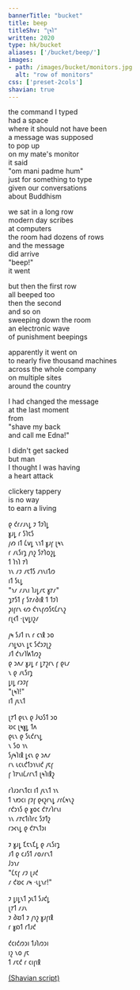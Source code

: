```yaml
---
bannerTitle: "bucket" 
title: beep
titleShv: "𐑚𐑰𐑐"
written: 2020
type: hk/bucket
aliases: ['/bucket/beep/']
images:
- path: /images/bucket/monitors.jpg 
  alt: "row of monitors"
css: ['preset-2cols']
shavian: true
---
```


<div class="latin">

the command I typed  
had a space  
where it should not have been  
a message was supposed  
to pop up  
on my mate's monitor  
it said  
"om mani padme hum"  
just for something to type  
given our conversations  
about Buddhism  


we sat in a long row  
modern day scribes  
at computers  
the room had dozens of rows  
and the message  
did arrive  
"beep!"  
it went  


but then the first row  
all beeped too  
then the second  
and so on  
sweeping down the room  
an electronic wave  
of punishment beepings  


apparently it went on  
to nearly five thousand machines  
across the whole company  
on multiple sites  
around the country  


I had changed the message  
at the last moment  
from  
"shave my back  
and call me Edna!"  


I didn't get sacked  
but man  
I thought I was having  
a heart attack  


clickery tappery  
is no way  
to earn a living  

</div>

<div class="shavian">

𐑞 𐑒𐑩𐑥𐑨𐑯𐑛 𐑲 𐑑𐑲𐑐𐑛  
𐑣𐑨𐑛 𐑩 𐑕𐑐𐑱𐑕  
𐑢𐑺 𐑦𐑑 𐑖𐑫𐑛 𐑯𐑪𐑑 𐑣𐑨𐑝 𐑚𐑰𐑯  
𐑩 𐑥𐑧𐑕𐑦𐑡 𐑢𐑪𐑟 𐑕𐑳𐑐𐑴𐑟𐑛  
𐑑 𐑐𐑪𐑐 𐑳𐑐  
𐑪𐑯 𐑥𐑲 𐑥𐑱𐑑𐑕 𐑥𐑪𐑯𐑦𐑑𐑼  
𐑦𐑑 𐑕𐑧𐑛  
"𐑪𐑥 𐑥𐑨𐑯𐑦 𐑐𐑨𐑛𐑥𐑱 𐑣𐑳𐑥"  
𐑡𐑳𐑕𐑑 𐑝 𐑕𐑳𐑥𐑔𐑦𐑙 𐑑 𐑑𐑲𐑐  
𐑜𐑦𐑝𐑩𐑯 𐑬𐑼 𐑒𐑪𐑯𐑝𐑼𐑕𐑱𐑖𐑩𐑯𐑟  
𐑩𐑚𐑬𐑑 ·𐑚𐑫𐑛𐑦𐑟𐑥

𐑢𐑰 𐑕𐑨𐑑 𐑦𐑯 𐑩 𐑤𐑪𐑙 𐑮𐑴  
𐑥𐑪𐑛𐑻𐑯 𐑛𐑱 𐑕𐑒𐑮𐑲𐑚𐑟  
𐑨𐑑 𐑒𐑪𐑥𐑐𐑿𐑑𐑼𐑟  
𐑞 𐑮𐑵𐑥 𐑣𐑨𐑛 𐑩 𐑛𐑳𐑟𐑩𐑯 𐑝 𐑞𐑧𐑥  
𐑯 𐑞 𐑥𐑧𐑕𐑦𐑡  
𐑛𐑦𐑛 𐑩𐑮𐑲𐑝  
"𐑚𐑰𐑐!"  
𐑦𐑑 𐑢𐑧𐑯𐑑

𐑚𐑳𐑑 𐑞𐑧𐑯 𐑞 𐑓𐑻𐑕𐑑 𐑮𐑴  
𐑹𐑤 𐑚𐑰𐑣𐑛 𐑑𐑵  
𐑞𐑧𐑯 𐑞 𐑕𐑧𐑒𐑩𐑯𐑛  
𐑯 𐑕𐑴 𐑪𐑯  
𐑕𐑢𐑰𐑐𐑦𐑙 𐑛𐑬𐑯 𐑞 𐑮𐑵𐑥  
𐑩𐑯 𐑧𐑤𐑧𐑒𐑑𐑮𐑪𐑯𐑦𐑒 𐑢𐑱𐑝  
𐑝 𐑐𐑳𐑯𐑦𐑖𐑥𐑩𐑯𐑑 𐑚𐑰𐑐𐑦𐑙𐑟

𐑩𐑐𐑨𐑮𐑩𐑯𐑑𐑤𐑦 𐑦𐑑 𐑢𐑧𐑯𐑑 𐑪𐑯  
𐑑 𐑯𐑽𐑤𐑦 𐑝𐑲𐑝 𐑞𐑬𐑟𐑩𐑯𐑛 𐑥𐑩𐑖𐑰𐑯𐑟  
𐑩𐑒𐑮𐑪𐑕 𐑞 𐑣𐑴𐑤 𐑒𐑳𐑥𐑐𐑩𐑯𐑦  
𐑪𐑯 𐑥𐑳𐑤𐑑𐑦𐑐𐑩𐑤 𐑕𐑲𐑑𐑟  
𐑩𐑮𐑬𐑯𐑛 𐑞 𐑒𐑳𐑯𐑑𐑮𐑦

𐑲 𐑣𐑨𐑛 𐑗𐑱𐑯𐑗𐑛 𐑞 𐑥𐑧𐑕𐑦𐑡  
𐑨𐑑 𐑞 𐑤𐑨𐑕𐑑 𐑥𐑴𐑥𐑩𐑯𐑑  
𐑓𐑮𐑪𐑥  
"𐑖𐑱𐑝 𐑥𐑲 𐑚𐑨𐑒  
𐑥 𐑒𐑹𐑤 𐑥𐑰 ·𐑧𐑛𐑯𐑩!"

𐑲 𐑛𐑦𐑛𐑯𐑑 𐑜𐑧𐑑 𐑕𐑨𐑒𐑛  
𐑚𐑳𐑑 𐑥𐑨𐑯  
𐑲 𐑔𐑹𐑑 𐑲 𐑢𐑪𐑟 𐑣𐑨𐑝𐑦𐑙  
𐑩 𐑣𐑸𐑑 𐑩𐑑𐑨𐑒

𐑒𐑤𐑦𐑒𐑼𐑮𐑦 𐑑𐑨𐑐𐑼𐑮𐑦  
𐑦𐑟 𐑯𐑴 𐑢𐑱  
𐑑 𐑥𐑱𐑒 𐑩 𐑤𐑦𐑝𐑦𐑙

[(Shavian script)](/shavian/intro)

</div>
